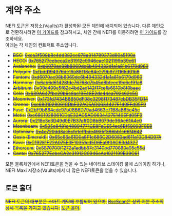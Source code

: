 # 계약 주소

NEFI 토큰은 저장소(Vaults)가 활성화된 모든 체인에 배치되어 있습니다. 다른 체인으로 전환하시려면 [이 가이드를](broken-reference) 참고하시고, 체인 간에 NEFI를 이동하려면 [이 가이드](broken-reference)를 참조하세요. \
아래는 각 체인의 컨트랙트 주소입니다.

* ~~<mark style="color:blue;">BSC:</mark>~~ [~~<mark style="color:blue;">0xca3f508b8e4dd382ee878a314789373d80a5190a</mark>~~](https://bscscan.com/token/0xca3f508b8e4dd382ee878a314789373d80a5190a)
* ~~<mark style="color:blue;">HECO:</mark>~~ [~~<mark style="color:blue;">0x765277eebeca2e31912c9946eae1021199b39c61</mark>~~](https://hecoinfo.com/token/0x765277eebeca2e31912c9946eae1021199b39c61)
* ~~<mark style="color:blue;">Avalanche:</mark>~~ [~~<mark style="color:blue;">0xd6070ae98b8069de6b494332d1a1a81b6179d960</mark>~~](https://snowtrace.io/token/0xd6070ae98b8069de6b494332d1a1a81b6179d960)
* ~~<mark style="color:blue;">Polygon:</mark>~~ [~~<mark style="color:blue;">0xfbdd194376de19a88118e84e279b977f165d01b8</mark>~~](https://polygonscan.com/token/0xFbdd194376de19a88118e84E279b977f165d01b8)
* ~~<mark style="color:blue;">Fantom:</mark>~~ [~~<mark style="color:blue;">0xd6070ae98b8069de6b494332d1a1a81b6179d960</mark>~~](https://ftmscan.com/token/0xd6070ae98b8069de6b494332d1a1a81b6179d960)
* ~~<mark style="color:blue;">Harmony:</mark>~~ [~~<mark style="color:blue;">0x6ab6d61428fde76768d7b45d8bfeec19c6ef91a8</mark>~~](https://explorer.harmony.one/address/0x6ab6d61428fde76768d7b45d8bfeec19c6ef91a8)
* ~~<mark style="color:blue;">Arbitrum:</mark>~~ [~~<mark style="color:blue;">0x99c409e5f62e4bd2ac142f17cafb6810b8f0baae</mark>~~](https://arbiscan.io/token/0x99c409e5f62e4bd2ac142f17cafb6810b8f0baae)
* ~~<mark style="color:blue;">Celo:</mark>~~ [~~<mark style="color:blue;">0x639A647fbe20b6c8ac19E48E2de44ea792c62c5C</mark>~~](https://explorer.celo.org/token/0x639A647fbe20b6c8ac19E48E2de44ea792c62c5C/token-transfers)
* ~~<mark style="color:blue;">Moonriver:</mark>~~ [~~<mark style="color:blue;">0x173fd7434B8B50dF08e3298f173487ebDB35FD14</mark>~~](https://moonriver.moonscan.io/token/0x173fd7434B8B50dF08e3298f173487ebDB35FD14)
* ~~<mark style="color:blue;">Cronos:</mark>~~ [~~<mark style="color:blue;">0xe6801928061CDbE32AC5AD0634427E140EFd05F9</mark>~~](https://cronoscan.com/token/0xe6801928061CDbE32AC5AD0634427E140EFd05F9)
* ~~<mark style="color:blue;">Fuse:</mark>~~ [~~<mark style="color:blue;">0x2bF9b864cdc97b08B6D79ad4663e71B8aB65c45c</mark>~~](https://explorer.fuse.io/token/0x2bF9b864cdc97b08B6D79ad4663e71B8aB65c45c/token-transfers)
* ~~<mark style="color:blue;">Metis:</mark>~~ [~~<mark style="color:blue;">0xe6801928061CDbE32AC5AD0634427E140EFd05F9</mark>~~](https://andromeda-explorer.metis.io/token/0xe6801928061CDbE32AC5AD0634427E140EFd05F9/token-transfers)
* ~~<mark style="color:blue;">Aurora:</mark>~~ [~~<mark style="color:blue;">0x218c3c3D49d0E7B37aff0D8bB079de36Ae61A4c0</mark>~~](https://explorer.mainnet.aurora.dev/token/0x218c3c3D49d0E7B37aff0D8bB079de36Ae61A4c0/token-transfers)
* ~~<mark style="color:blue;">Moonbeam:</mark>~~ [~~<mark style="color:blue;">0x595c8481c48894771CE8FaDE54ac6Bf59093F9E8</mark>~~](https://moonscan.io/token/0x595c8481c48894771ce8fade54ac6bf59093f9e8)
* ~~<mark style="color:blue;">Optimism:</mark>~~ [~~<mark style="color:blue;">0x4e720dd3ac5cfe1e1fbde4935f386bb1c66f4642</mark>~~](https://optimistic.etherscan.io/token/0x4e720dd3ac5cfe1e1fbde4935f386bb1c66f4642)
* ~~<mark style="color:blue;">Oasis (Emerald):</mark>~~ [~~<mark style="color:blue;">0x65e66a61D0a8F1e686C2D6083ad611a10D84D97A</mark>~~](https://explorer.emerald.oasis.dev/address/0x65e66a61D0a8F1e686C2D6083ad611a10D84D97A/transactions)
* ~~<mark style="color:blue;">Kava:</mark>~~ [~~<mark style="color:blue;">0xC19281F22A075E0F10351cd5D6Ea9f0AC63d4327</mark>~~](https://explorer.kava.io/address/0xC19281F22A075E0F10351cd5D6Ea9f0AC63d4327/transactions)
* ~~<mark style="color:blue;">Ethereum:</mark>~~ [~~<mark style="color:blue;">0x5870700f1272a1adbb87c3140bd770880a95e55d</mark>~~](https://etherscan.io/token/0x5870700f1272a1adbb87c3140bd770880a95e55d)
* ~~<mark style="color:blue;">Canto:</mark>~~ [~~<mark style="color:blue;">0x765277EebeCA2e31912C9946eAe1021199B39C61</mark>~~](https://tuber.build/address/0x765277EebeCA2e31912C9946eAe1021199B39C61)

모든 블록체인에서 NEFI토큰을 얻을 수 있는 네이티브 스테이킹 풀에 스테이킹 하거나,\
NEFI Maxi 저장소(Vaults)에서 더 많은 NEFI토큰을 얻을 수 있습니다.

## 토큰 홀더

~~<mark style="color:blue;">NEFI 토큰의 대부분은 스마트 계약에 포함되어 있으며,</mark>~~ [~~<mark style="color:blue;">BscScan</mark>~~](https://bscscan.com/)~~<mark style="color:blue;">은 상위 지분 주소의 상세 목록을 가지고 있습니다:</mark>~~ [~~<mark style="color:blue;">토큰 홀더</mark>~~](https://bscscan.com/token/tokenholderchart/0xca3f508b8e4dd382ee878a314789373d80a5190a)~~<mark style="color:blue;">.</mark>~~
